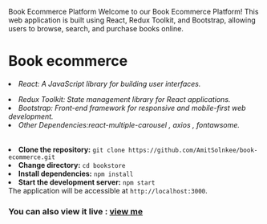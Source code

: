 Book Ecommerce Platform
Welcome to our Book Ecommerce Platform! This web application is built using React, Redux Toolkit, and Bootstrap, allowing users to browse, search, and purchase books online.
    <h1>Book ecommerce</h1>
    <h6>
    <li>React: A JavaScript library for building user interfaces.</li>
<li>Redux Toolkit: State management library for React applications.</li>
<li>Bootstrap: Front-end framework for responsive and mobile-first web development.</li>
<li>Other Dependencies:react-multiple-carousel , axios , fontawsome.</li>
</h6>

<li><strong>Clone the repository:</strong> <code>git clone https://github.com/AmitSolnkee/book-ecommerce.git</code></li>
<li><strong>Change directory:</strong> <code>cd bookstore</code></li>
<li><strong>Install dependencies:</strong> <code>npm install</code></li>
<li><strong>Start the development server:</strong> <code>npm start</code><br> The application will be accessible at <code>http://localhost:3000</code>.</li>
<h3>You can also view it live : <a href="https://books-ecommerce.netlify.app/">view me</a></h3> 
